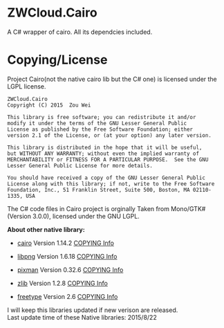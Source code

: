 # ZWCloud.Cairo
A C# wrapper of cairo. All its dependcies included.

# Copying/License
Project Cairo(not the native cairo lib but the C# one) is licensed under the LGPL license.

    ZWCloud.Cairo
    Copyright (C) 2015  Zou Wei

    This library is free software; you can redistribute it and/or
    modify it under the terms of the GNU Lesser General Public
    License as published by the Free Software Foundation; either
    version 2.1 of the License, or (at your option) any later version.

    This library is distributed in the hope that it will be useful,
    but WITHOUT ANY WARRANTY; without even the implied warranty of
    MERCHANTABILITY or FITNESS FOR A PARTICULAR PURPOSE.  See the GNU
    Lesser General Public License for more details.

    You should have received a copy of the GNU Lesser General Public
    License along with this library; if not, write to the Free Software
    Foundation, Inc., 51 Franklin Street, Suite 500, Boston, MA 02110-1335, USA

The C# code files in Cairo project is orginally Taken from Mono/GTK#(Version 3.0.0), licensed under the GNU LGPL.

**About other native library:**

* [cairo](http://www.cairographics.org/)
  Version 1.14.2
  [COPYING Info](https://github.com/zwcloud/ZWCloud.Cairo/Native/cairo/COPYING)

* [libpng](http://libmng.com/pub/png/libpng.html)
  Version 1.6.18
  [COPYING Info](https://github.com/zwcloud/ZWCloud.Cairo/Native/libpng/LICENSE)

* [pixman](http://www.pixman.org/) 
  Version 0.32.6
  [COPYING Info](https://github.com/zwcloud/ZWCloud.Cairo/Native/pixman/COPYING)

* [zlib](http://www.zlib.net/)
  Version 1.2.8
  [COPYING Info](https://github.com/zwcloud/ZWCloud.Cairo/Native/zlib/README)

* [freetype](http://www.freetype.org/)
  Version 2.6
  [COPYING Info](https://github.com/zwcloud/ZWCloud.Cairo/Native/freetype/docs/LICENSE.TXT)

I will keep this libraries updated if new verison are released.<br/>
Last update time of these Native libraries: 2015/8/22
